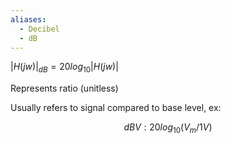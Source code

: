 ```yaml
---
aliases:
  - Decibel
  - dB
---
```

$|H(jw)|_{dB} = 20 log_{10}|H(jw)|$

Represents ratio (unitless)

Usually refers to signal compared to base level, ex:

$$
dBV : 20log_{10}(V_m/1V)
$$